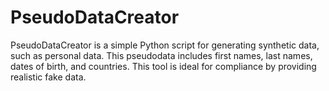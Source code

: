 # PseudoDataCreator
PseudoDataCreator is a simple Python script for generating synthetic data, such as personal data. This pseudodata includes first names, last names, dates of birth, and countries. This tool is ideal for compliance by providing realistic fake data.
